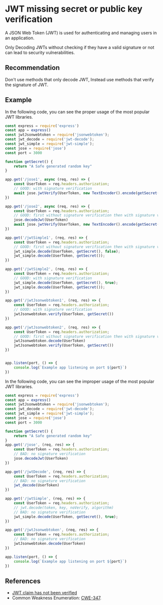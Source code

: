 # JWT missing secret or public key verification
A JSON Web Token (JWT) is used for authenticating and managing users in an application.

Only Decoding JWTs without checking if they have a valid signature or not can lead to security vulnerabilities.


## Recommendation
Don't use methods that only decode JWT, Instead use methods that verify the signature of JWT.


## Example
In the following code, you can see the proper usage of the most popular JWT libraries.


```javascript
const express = require('express')
const app = express()
const jwtJsonwebtoken = require('jsonwebtoken');
const jwt_decode = require('jwt-decode');
const jwt_simple = require('jwt-simple');
const jose = require('jose')
const port = 3000

function getSecret() {
    return "A Safe generated random key"
}

app.get('/jose1', async (req, res) => {
    const UserToken = req.headers.authorization;
    // GOOD: with signature verification
    await jose.jwtVerify(UserToken, new TextEncoder().encode(getSecret()))
})

app.get('/jose2', async (req, res) => {
    const UserToken = req.headers.authorization;
    // GOOD: first without signature verification then with signature verification for same UserToken
    jose.decodeJwt(UserToken)
    await jose.jwtVerify(UserToken, new TextEncoder().encode(getSecret()))
})

app.get('/jwtSimple1', (req, res) => {
    const UserToken = req.headers.authorization;
    // GOOD: first without signature verification then with signature verification for same UserToken
    jwt_simple.decode(UserToken, getSecret(), false);
    jwt_simple.decode(UserToken, getSecret());
})

app.get('/jwtSimple2', (req, res) => {
    const UserToken = req.headers.authorization;
    // GOOD: with signature verification
    jwt_simple.decode(UserToken, getSecret(), true);
    jwt_simple.decode(UserToken, getSecret());
})

app.get('/jwtJsonwebtoken1', (req, res) => {
    const UserToken = req.headers.authorization;
    // GOOD: with signature verification
    jwtJsonwebtoken.verify(UserToken, getSecret())
})

app.get('/jwtJsonwebtoken2', (req, res) => {
    const UserToken = req.headers.authorization;
    // GOOD: first without signature verification then with signature verification for same UserToken
    jwtJsonwebtoken.decode(UserToken)
    jwtJsonwebtoken.verify(UserToken, getSecret())
})


app.listen(port, () => {
    console.log(`Example app listening on port ${port}`)
})
```
In the following code, you can see the improper usage of the most popular JWT libraries.


```javascript
const express = require('express')
const app = express()
const jwtJsonwebtoken = require('jsonwebtoken');
const jwt_decode = require('jwt-decode');
const jwt_simple = require('jwt-simple');
const jose = require('jose')
const port = 3000

function getSecret() {
    return "A Safe generated random key"
}
app.get('/jose', (req, res) => {
    const UserToken = req.headers.authorization;
    // BAD: no signature verification
    jose.decodeJwt(UserToken)
})

app.get('/jwtDecode', (req, res) => {
    const UserToken = req.headers.authorization;
    // BAD: no signature verification
    jwt_decode(UserToken)
})

app.get('/jwtSimple', (req, res) => {
    const UserToken = req.headers.authorization;
    // jwt.decode(token, key, noVerify, algorithm)
    // BAD: no signature verification
    jwt_simple.decode(UserToken, getSecret(), true);
})

app.get('/jwtJsonwebtoken', (req, res) => {
    const UserToken = req.headers.authorization;
    // BAD: no signature verification
    jwtJsonwebtoken.decode(UserToken)
})

app.listen(port, () => {
    console.log(`Example app listening on port ${port}`)
})

```

## References
* [JWT claim has not been verified](https://www.ghostccamm.com/blog/multi_strapi_vulns/#cve-2023-22893-authentication-bypass-for-aws-cognito-login-provider-in-strapi-versions-456)
* Common Weakness Enumeration: [CWE-347](https://cwe.mitre.org/data/definitions/347.html).
